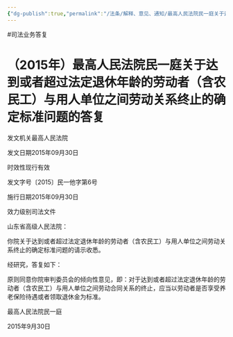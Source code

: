 ```yaml
---
{"dg-publish":true,"permalink":"/法条/解释、意见、通知/最高人民法院民一庭关于达到或者超过法定退休年龄的劳动者（含农民工）与用人单位之间劳动关系终止的确定标准问题的答复/","created":"2025-03-04T14:31:09.547+08:00"}
---
```


#司法业务答复
# （2015年）最高人民法院民一庭关于达到或者超过法定退休年龄的劳动者（含农民工）与用人单位之间劳动关系终止的确定标准问题的答复

发文机关最高人民法院

发文日期2015年09月30日

时效性现行有效

发文字号〔2015〕民一他字第6号

施行日期2015年09月30日

效力级别司法文件

山东省高级人民法院：

你院关于达到或者超过法定退休年龄的劳动者（含农民工）与用人单位之间劳动关系终止的确定标准问题的请示收悉。

经研究，答复如下：

原则同意你院审判委员会的倾向性意见，即：对于达到或者超过法定退休年龄的劳动者（含农民工）与用人单位之间劳动合同关系的终止，应当以劳动者是否享受养老保险待遇或者领取退休金为标准。

最高人民法院民一庭

2015年9月30日